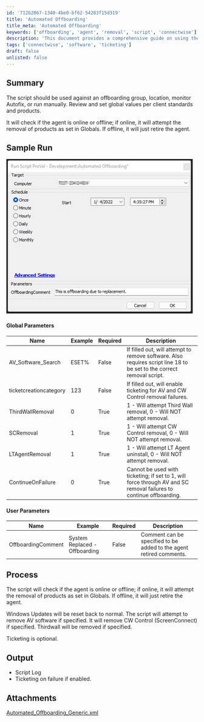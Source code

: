 ```yaml
---
id: '712b2067-1340-4be0-bf62-54283f15d319'
title: 'Automated Offboarding'
title_meta: 'Automated Offboarding'
keywords: ['offboarding', 'agent', 'removal', 'script', 'connectwise']
description: 'This document provides a comprehensive guide on using the Offboarding Agent Removal Script in ConnectWise Automate. It details the global and user parameters, the process of checking agent status, and the removal of specified software products. The script is designed to facilitate the offboarding process by managing agent removal efficiently, including ticketing options for failures.'
tags: ['connectwise', 'software', 'ticketing']
draft: false
unlisted: false
---
```


## Summary

The script should be used against an offboarding group, location, monitor Autofix, or run manually. Review and set global values per client standards and products.

It will check if the agent is online or offline; if online, it will attempt the removal of products as set in Globals. If offline, it will just retire the agent.

## Sample Run

![Sample Run](../../../static/img/Automated-Offboarding/image_1.png)

#### Global Parameters

| Name                     | Example | Required | Description                                                                                     |
|--------------------------|---------|----------|-------------------------------------------------------------------------------------------------|
| AV_Software_Search       | ESET%   | False    | If filled out, will attempt to remove software. Also requires script line 18 to be set to the correct removal script. |
| ticketcreationcategory    | 123     | False    | If filled out, will enable ticketing for AV and CW Control removal failures.                   |
| ThirdWallRemoval         | 0       | True     | 1 - Will attempt Third Wall removal, 0 - Will NOT attempt removal.                             |
| SCRemoval                | 1       | True     | 1 - Will attempt CW Control removal, 0 - Will NOT attempt removal.                             |
| LTAgentRemoval           | 1       | True     | 1 - Will attempt LT Agent uninstall, 0 - Will NOT attempt removal.                             |
| ContinueOnFailure        | 0       | True     | Cannot be used with ticketing; if set to 1, will force through AV and SC removal failures to continue offboarding. |

#### User Parameters

| Name               | Example                         | Required | Description                                                                                     |
|--------------------|---------------------------------|----------|-------------------------------------------------------------------------------------------------|
| OffboardingComment  | System Replaced - Offboarding   | False    | Comment can be specified to be added to the agent retired comments.                            |

## Process

The script will check if the agent is online or offline; if online, it will attempt the removal of products as set in Globals. If offline, it will just retire the agent.

Windows Updates will be reset back to normal. The script will attempt to remove AV software if specified. It will remove CW Control (ScreenConnect) if specified. Thirdwall will be removed if specified.

Ticketing is optional.

## Output

- Script Log  
- Ticketing on failure if enabled.
## Attachments
[Automated_Offboarding_Generic.xml](<..\..\..\static\attachments\itg\8984816\Automated_Offboarding_Generic.xml>)
